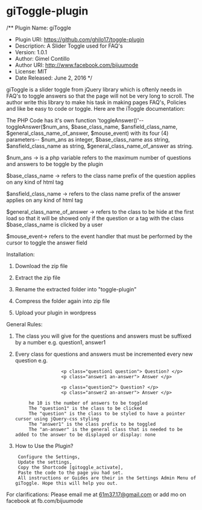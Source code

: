 # giToggle-plugin


/** Plugin Name: giToggle
* Plugin URI: https://github.com/ghilo17/toggle-plugin
* Description: A Slider Toggle used for FAQ's
* Version: 1.0.1
* Author: Gimel Contillo
* Author URI: http://www.facebook.com/bijuumode
* License: MIT
* Date Released: June 2, 2016
*/

giToggle is a slider toggle from jQuery library which is oftenly needs in FAQ's to toggle answers so that the page will not be very long to scroll.
The author write this library to make his task in making pages FAQ's, Policies and like be easy to code or toggle.
Here are the iToggle documentation:

The PHP Code has it's own function 'toggleAnswer()'--toggleAnswer($num_ans, $base_class_name, $ansfield_class_name, $general_class_name_of_answer, $mouse_event)
with its four (4) parameters-- $num_ans as integer, $base_class_name ass string, $ansfield_class_name as string, $general_class_name_of_answer as string.


$num_ans -> is a php variable refers to the maximum number of questions and answers to be toggle by the plugin

$base_class_name -> refers to the class name prefix of the question applies on any kind of html tag

$ansfield_class_name -> refers to the class name prefix of the answer applies on any kind of html tag

$general_class_name_of_answer -> refers to the class to be hide at the first load so that it will be showed only if the question or a tag with the class $base_class_name is clicked by a user

$mouse_event-> refers to the event handler that must be performed by the cursor to toggle the answer field

Installation:

1. Download the zip file

2. Extract the zip file

3. Rename the extracted folder into "toggle-plugin"

4. Compress the folder again into zip file

5. Upload your plugin in wordpress

General Rules:

1. The class you will give for the questions and answers must be suffixed by a number e.g. question1, answer1

2. Every class for questions and answers must be incremented every new question e.g. 
						
						<p class="question1 question"> Question? </p>
						<p class="answer1 an-answer"> Answer </p>

						<p class="question2"> Question? </p>
						<p class="answer2 an-answer"> Answer </p>
						
			he 10 is the number of answers to be toggled
			The "question1" is the class to be clicked
			The "question" is the class to be styled to have a pointer cursor using jQuery-css styling 
			The "answer1" is the class prefix to be toggled
			The "an-answer" is the general class that is needed to be added to the answer to be displayed or display: none

3. How to Use the Plugin?

		Configure the Settings, 
		Update the settings,
		Copy the Shortcode [gitoggle_activate],
		Paste the code to the page you had set.
		All instructions or Guides are their in the Settings Admin Menu of giToggle. Hope this will help you out.



For clarifications: Please email me at 61m37.17@gmail.com or add mo on facebook at fb.com/bijuumode

